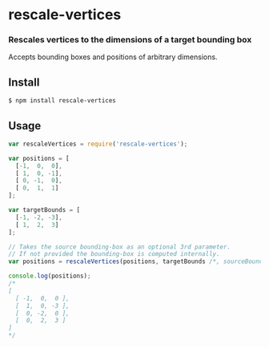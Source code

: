 rescale-vertices
================
### Rescales vertices to the dimensions of a target bounding box

Accepts bounding boxes and positions of arbitrary dimensions.

Install
-------

```bash
$ npm install rescale-vertices
```

Usage
-----

```javascript
var rescaleVertices = require('rescale-vertices');

var positions = [ 
  [-1,  0,  0],
  [ 1,  0, -1],
  [ 0, -1,  0],
  [ 0,  1,  1] 
];

var targetBounds = [
  [-1, -2, -3],
  [ 1,  2,  3]
];

// Takes the source bounding-box as an optional 3rd parameter. 
// If not provided the bounding-box is computed internally.
var positions = rescaleVertices(positions, targetBounds /*, sourceBounds */);

console.log(positions);
/*
[ 
  [ -1,  0,  0 ], 
  [  1,  0, -3 ], 
  [  0, -2,  0 ], 
  [  0,  2,  3 ] 
]
*/
```
